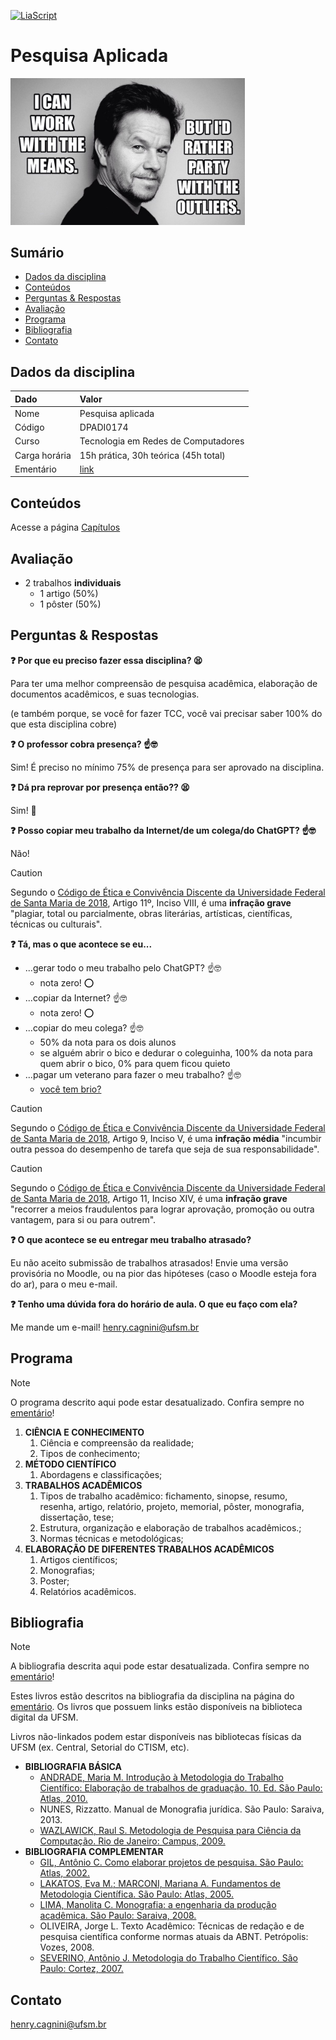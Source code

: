 [![LiaScript](https://raw.githubusercontent.com/LiaScript/LiaScript/master/badges/course.svg)](https://liascript.github.io/course/?https://raw.githubusercontent.com/CTISM-Prof-Henry/research/master/README.md)

# Pesquisa Aplicada

<a href="https://twitter.com/ResearchMark">
    <img alt="Research Wahlberg" src="capitulos/imagens/research_wahlberg.png" width="375px">
</a>

## Sumário

* [Dados da disciplina](#dados-da-disciplina)
* [Conteúdos](#conteúdos)
* [Perguntas & Respostas](#perguntas--respostas)
* [Avaliação](#avaliação)
* [Programa](#programa)
* [Bibliografia](#bibliografia)
* [Contato](#contato)

## Dados da disciplina

| Dado          | Valor                                                       |
|:--------------|:------------------------------------------------------------|
| Nome          | Pesquisa aplicada                                           |
| Código        | DPADI0174                                                   |
| Curso         | Tecnologia em Redes de Computadores                         |
| Carga horária | 15h prática, 30h teórica (45h total)                        |
| Ementário     | [link](https://www.ufsm.br/ementario/disciplinas/DPADI0174) |

## Conteúdos

Acesse a página [Capítulos](capitulos/README.md)

## Avaliação

* 2 trabalhos **individuais**
  * 1 artigo (50%) 
  * 1 pôster (50%)

## Perguntas & Respostas

**❓ Por que eu preciso fazer essa disciplina? 😫**

Para ter uma melhor compreensão de pesquisa acadêmica, elaboração de documentos acadêmicos, e suas 
tecnologias.

(e também porque, se você for fazer TCC, você vai precisar saber 100% do que esta disciplina cobre)

**❓ O professor cobra presença? ☝️🤓**

Sim! É preciso no mínimo 75% de presença para ser aprovado na disciplina.

**❓ Dá pra reprovar por presença então?? 😫**

Sim! 😬

**❓ Posso copiar meu trabalho da Internet/de um colega/do ChatGPT? ☝️🤓**  

Não! 

> [!CAUTION]
> Segundo o [Código de Ética e Convivência Discente da Universidade Federal de Santa Maria de 2018](https://www.ufsm.br/pro-reitorias/proplan/codigo-de-etica-e-convivencia-discente-da-universidade-federal-de-santa-maria), 
> Artigo 11º, Inciso VIII, é uma **infração grave** "plagiar, total ou parcialmente, obras literárias, 
> artísticas, científicas, técnicas ou culturais".

**❓ Tá, mas o que acontece se eu...** 

* ...gerar todo o meu trabalho pelo ChatGPT? ☝️🤓
  * nota zero! ⭕
* ...copiar da Internet? ☝️🤓
  * nota zero! ⭕
* ...copiar do meu colega? ☝️🤓
  * 50% da nota para os dois alunos 
  * se alguém abrir o bico e dedurar o coleguinha, 100% da nota para quem abrir o bico, 0% para quem ficou quieto
* ...pagar um veterano para fazer o meu trabalho? ☝️🤓
  * [você tem brio?](https://www.youtube.com/watch?v=TRPBY_lxJfE)

> [!CAUTION]
> Segundo o [Código de Ética e Convivência Discente da Universidade Federal de Santa Maria de 2018](https://www.ufsm.br/pro-reitorias/proplan/codigo-de-etica-e-convivencia-discente-da-universidade-federal-de-santa-maria), 
> Artigo 9, Inciso V, é uma **infração média** "incumbir outra pessoa do desempenho de tarefa que seja de sua 
> responsabilidade".

> [!CAUTION]
> Segundo o [Código de Ética e Convivência Discente da Universidade Federal de Santa Maria de 2018](https://www.ufsm.br/pro-reitorias/proplan/codigo-de-etica-e-convivencia-discente-da-universidade-federal-de-santa-maria), 
> Artigo 11, Inciso XIV, é uma **infração grave** "recorrer a meios fraudulentos para lograr aprovação, promoção ou 
> outra vantagem, para si ou para outrem".

**❓ O que acontece se eu entregar meu trabalho atrasado?**  

Eu não aceito submissão de trabalhos atrasados! Envie uma versão provisória no Moodle, ou na pior das 
hipóteses (caso o Moodle esteja fora do ar), para o meu e-mail.

**❓ Tenho uma dúvida fora do horário de aula. O que eu faço com ela?**  

Me mande um e-mail! [henry.cagnini@ufsm.br]()


## Programa

> [!NOTE]
> O programa descrito aqui pode estar desatualizado. Confira sempre no
> [ementário](https://www.ufsm.br/ementario/disciplinas/DPADI0174)!


1. **CIÊNCIA E CONHECIMENTO**
   1. Ciência e compreensão da realidade;
   2. Tipos de conhecimento;
2. **MÉTODO CIENTÍFICO** 
   1. Abordagens e classificações; 
3. **TRABALHOS ACADÊMICOS**
   1. Tipos de trabalho acadêmico: fichamento, sinopse, resumo, resenha, artigo, relatório, projeto, memorial, 
      pôster, monografia, dissertação, tese; 
   2. Estrutura, organização e elaboração de trabalhos acadêmicos.;
   3. Normas técnicas e metodológicas;
4. **ELABORAÇÃO DE DIFERENTES TRABALHOS ACADÊMICOS**
   1. Artigos científicos;
   2. Monografias;
   3. Poster;
   4. Relatórios acadêmicos.


## Bibliografia

> [!NOTE]  
> A bibliografia descrita aqui pode estar desatualizada. Confira sempre no 
> [ementário](https://www.ufsm.br/ementario/disciplinas/DPADI0174)!

Estes livros estão descritos na bibliografia da disciplina na página do 
[ementário](https://www.ufsm.br/ementario/disciplinas/DPADI0174). Os livros que possuem links estão disponíveis na 
biblioteca digital da UFSM.

Livros não-linkados podem estar disponíveis nas bibliotecas físicas da UFSM (ex. Central, Setorial do CTISM, etc).

* **BIBLIOGRAFIA BÁSICA**
  * [ANDRADE, Maria M. Introdução à Metodologia do Trabalho Científico: Elaboração de trabalhos de graduação. 10. Ed. São Paulo: Atlas, 2010.](https://integrada.minhabiblioteca.com.br/reader/books/9788522478392/pageid/0)
  * NUNES, Rizzatto. Manual de Monografia jurídica. São Paulo: Saraiva, 2013.
  * [WAZLAWICK, Raul S. Metodologia de Pesquisa para Ciência da Computação. Rio de Janeiro: Campus, 2009.](https://portal.ufsm.br/biblioteca/leitor/minhaBiblioteca.html?isbn=9788595157712)
* **BIBLIOGRAFIA COMPLEMENTAR**
  * [GIL, Antônio C. Como elaborar projetos de pesquisa. São Paulo: Atlas, 2002.](https://portal.ufsm.br/biblioteca/leitor/minhaBiblioteca.html?isbn=9786559771653)
  * [LAKATOS, Eva M.; MARCONI, Mariana A. Fundamentos de Metodologia Científica. São Paulo: Atlas, 2005.](https://portal.ufsm.br/biblioteca/leitor/minhaBiblioteca.html?isbn=9788597026580)
  * [LIMA, Manolita C. Monografia: a engenharia da produção acadêmica. São Paulo: Saraiva, 2008.](https://portal.ufsm.br/biblioteca/leitor/minhaBiblioteca.html?isbn=9788502088771)
  * OLIVEIRA, Jorge L. Texto Acadêmico: Técnicas de redação e de pesquisa científica conforme normas atuais da ABNT. Petrópolis: Vozes, 2008.
  * [SEVERINO, Antõnio J. Metodologia do Trabalho Científico. São Paulo: Cortez, 2007.](https://portal.ufsm.br/biblioteca/leitor/minhaBiblioteca.html?isbn=9788524925207)


## Contato

[henry.cagnini@ufsm.br]()